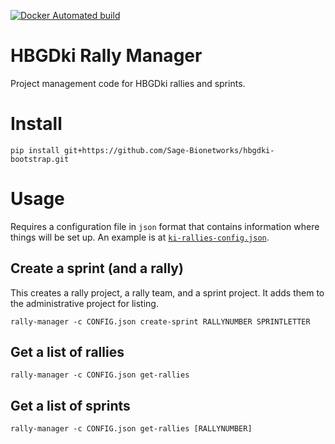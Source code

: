 [![Docker Automated build](https://img.shields.io/docker/automated/jrottenberg/ffmpeg.svg?style=flat-square)](https://hub.docker.com/r/dailyk/hbgdki-bootstrap/)

# HBGDki Rally Manager

Project management code for HBGDki rallies and sprints.

# Install

```
pip install git+https://github.com/Sage-Bionetworks/hbgdki-bootstrap.git
```
# Usage

Requires a configuration file in `json` format that contains information where things will be set up. An example is at [`ki-rallies-config.json`](ki-rallies-config.json).

## Create a sprint (and a rally)

This creates a rally project, a rally team, and a sprint project. It adds them to the administrative project for listing.

```
rally-manager -c CONFIG.json create-sprint RALLYNUMBER SPRINTLETTER
```

## Get a list of rallies

```
rally-manager -c CONFIG.json get-rallies
```

## Get a list of sprints

```
rally-manager -c CONFIG.json get-rallies [RALLYNUMBER]
```

